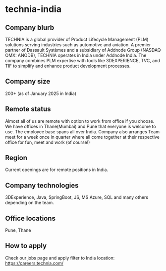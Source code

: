# technia-india

## Company blurb

TECHNIA is a global provider of Product Lifecycle Management (PLM) solutions serving industries such as automotive and aviation. A premier partner of Dassault Systèmes and a subsidiary of Addnode Group (NASDAQ OMX: ANODB), TECHNIA operates in India under Addnode India. 
The company combines PLM expertise with tools like 3DEXPERIENCE, TVC, and TIF to simplify and enhance product development processes.

## Company size

200+ (as of January 2025 in India)

## Remote status

Almost all of us are remote with option to work from office if you choose. We have offices in Thane(Mumbai) and Pune that everyone is welcome to use. The employee base spans all over India. Company also arranges Team meet for a week once in quarter where all come together at their respective office for fun, meet and work (of course!)

## Region

Current openings are for remote positions in India.

## Company technologies

3DExperience, Java, SpringBoot, JS, MS Azure, SQL and many others depending on the team.

## Office locations

Pune, Thane

## How to apply

Check our jobs page and apply filter to India location: https://careers.technia.com/